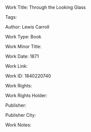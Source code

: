 Work Title: Through the Looking Glass 

Tags: 

Author: Lewis Carroll

Work Type: Book 

Work Minor Title:  

Work Date: 1871

Work Link:  

Work ID:  1840220740

Work Rights:  

Work Rights Holder:  

Publisher:  

Publisher City:  

Work Notes: 

